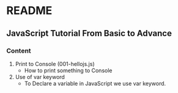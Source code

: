 # **README**
## JavaScript Tutorial From Basic to Advance
### Content
1. Print to Console (001-hellojs.js)
    - How to print something to Console
2. Use of var keyword
    - To Declare a variable in JavaScript we use var keyword.

